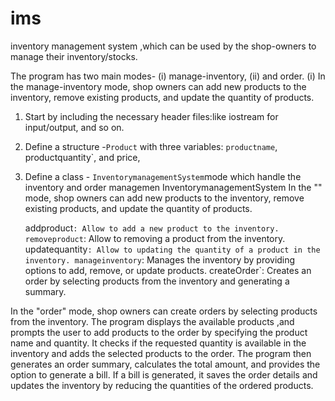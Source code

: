 # ims

inventory management system ,which can be used by the shop-owners to manage their inventory/stocks.

The program has two main modes- (i) manage-inventory, (ii) and order.
(i) In the manage-inventory mode, shop owners can add new products to the inventory, remove existing products, and update the quantity of products.

1. Start by including the necessary header files:like iostream for input/output, and so on.

2. Define a structure -`Product` with three variables: `productname`, productquantity`, and price,

3. Define a class - `InventorymanagementSystem`mode which handle the inventory and order managemen
   InventorymanagementSystem
   In the "" mode, shop owners can add new products to the inventory,
   remove existing products, and update the quantity of products.

   addproduct`: Allow to add a new product to the inventory.
   removeproduct`: Allow to removing a product from the inventory.
   updatequantity`: Allow to updating the quantity of a product in the inventory.
   manageinventory`: Manages the inventory by providing options to add, remove, or update products.
   createOrder`: Creates an order by selecting products from the inventory and generating a summary.

In the "order" mode, shop owners can create orders by selecting products from the inventory.
The program displays the available products ,and prompts the user to add products to the order by specifying the product name and quantity.
It checks if the requested quantity is available in the inventory and adds the selected products to the order.
The program then generates an order summary, calculates the total amount, and provides the option to generate a bill. If a bill is generated, it saves the order details and updates the inventory by reducing the quantities of the ordered products.
